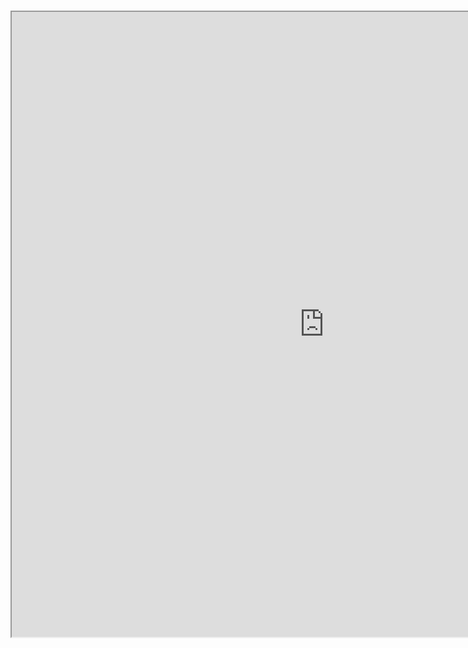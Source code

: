 #
<iframe id="indexifybot" src="https://indexify.cortexclick.com/chat/heEJi6Q" width="1000" height="1000"></iframe> <script referrerpolicy="no-referrer" crossorigin="anonymous" integrity="sha512-+bpyZqiNr/4QlUd6YnrAeLXzgooA1HKN5yUagHgPSMACPZgj8bkpCyZezPtDy5XbviRm4w8Z1RhfuWyoWaeCyg==" src="https://cdnjs.cloudflare.com/ajax/libs/iframe-resizer/4.3.9/iframeResizer.min.js"></script> <script>
                            iFrameResize({}, '#indexifybot')
                        </script>